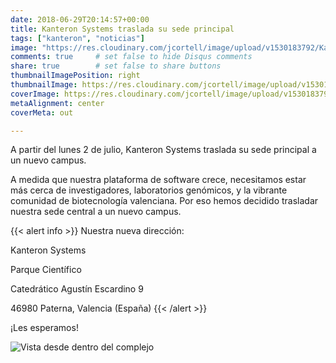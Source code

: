 ```yaml
---
date: 2018-06-29T20:14:57+00:00
title: Kanteron Systems traslada su sede principal
tags: ["kanteron", "noticias"]
image: "https://res.cloudinary.com/jcortell/image/upload/v1530183792/Kanteron/parc_cientific.jpg"
comments: true     # set false to hide Disqus comments
share: true        # set false to share buttons
thumbnailImagePosition: right
thumbnailImage: https://res.cloudinary.com/jcortell/image/upload/v1530183792/Kanteron/parc_cientific.jpg
coverImage: https://res.cloudinary.com/jcortell/image/upload/v1530183792/Kanteron/parc_cientific.jpg
metaAlignment: center
coverMeta: out

---
```

A partir del lunes 2 de julio, Kanteron Systems traslada su sede principal a un nuevo campus.

<!--more-->

A medida que nuestra plataforma de software crece, necesitamos estar más cerca de investigadores, laboratorios genómicos, y la vibrante comunidad de biotecnología valenciana.
Por eso hemos decidido trasladar nuestra sede central a un nuevo campus.

{{< alert info >}}
Nuestra nueva dirección:

Kanteron Systems

Parque Científico

Catedrático Agustín Escardino  9

46980 Paterna, Valencia (España)
{{< /alert >}}

¡Les esperamos!

![Vista desde dentro del complejo](https://res.cloudinary.com/jcortell/image/upload/f_png,q_auto:low/v1530184290/Kanteron/parqueinterior.jpg)
